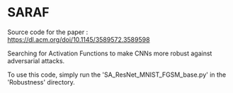 # SARAF

Source code for the paper : https://dl.acm.org/doi/10.1145/3589572.3589598

Searching for Activation Functions to make CNNs more robust against adversarial attacks.

To use this code, simply run the 'SA_ResNet_MNIST_FGSM_base.py' in the 'Robustness' directory.



